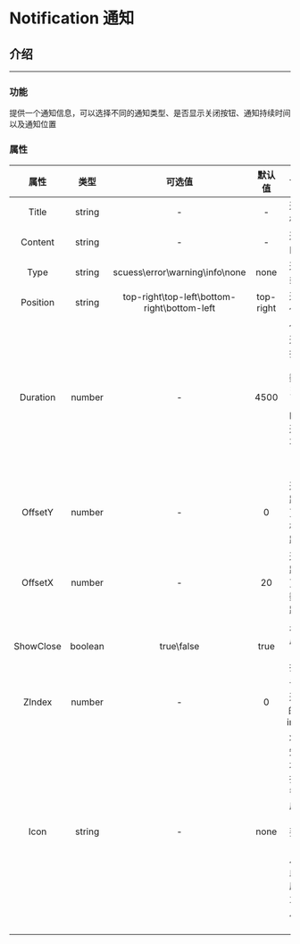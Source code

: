 # Notification 通知


## 介绍 
---
### 功能

提供一个通知信息，可以选择不同的通知类型、是否显示关闭按钮、通知持续时间以及通知位置

### 属性
| 属性 | 类型| 可选值 | 默认值 | 含义 | 
| :-: | :-: | :-: | :-: | :-: | 
|Title|string|- | - | 通知标题 | 
|Content|string|- | - | 通知内容 | 
|Type|string|scuess\error\warning\info\none| none | 通知类型 |
|Position|string|top-right\top-left\bottom-right\bottom-left|top-right |通知位置|
|Duration|number| - | 4500 | 代表通知持续ms数，当为0时，通知不会自动关闭|
|OffsetY|number| - | 0|通知距离页面横轴距离|
|OffsetX|number| - | 20|通知距离页面数轴距离|
|ShowClose|boolean|true\false|true|是否展示关闭按钮|
|ZIndex|number|-|0|设置通知的z-index|
|Icon|string|-|none|将通知表填的按钮替换成自己想要的图片，此值应设为图片链接|
